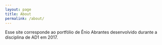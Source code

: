```yaml
---
layout: page
title: About
permalink: /about/
---
```


Esse site corresponde ao portfólio de Ênio Abrantes desenvolvido durante a disciplina de AD1 em 2017.
